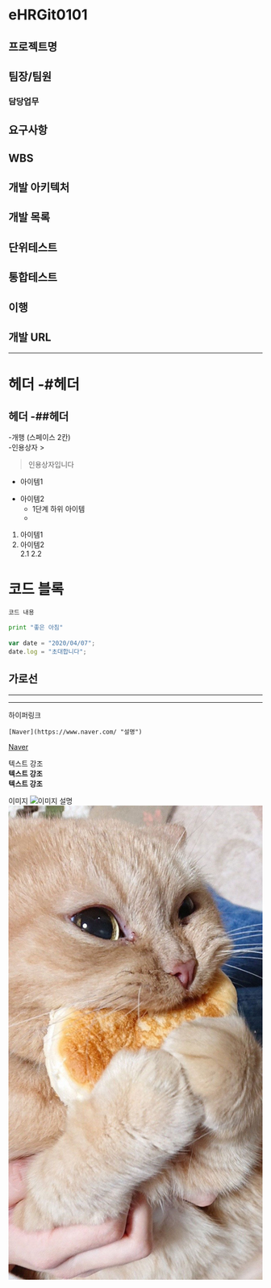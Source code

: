 # eHRGit0101
## 프로젝트명
## 팀장/팀원
### 담당업무
## 요구사항
## WBS
## 개발 아키텍처
## 개발 목록
## 단위테스트
## 통합테스트
## 이행
## 개발 URL



-----
# 헤더 -#헤더 
## 헤더 -##헤더
-개행  (스페이스 2칸)  
-인용상자 >  
> 인용상자입니다

- 아이템1
+ 아이템2
  - 1단계 하위 아이템
  +

1. 아이템1
2. 아이템2  
  2.1
  2.2
   
# 코드 블록
``` 프로그래밍 언어 이름
코드 내용
```

```python
print "좋은 아침"
```

```javascript
var date = "2020/04/07";
date.log = "초대합니다";
```


가로선
---
***
----------

하이퍼링크
```[링크테스트](url)
[Naver](https://www.naver.com/ "설명")
```

[Naver](https://www.naver.com/ "설명설명")


텍스트 강조  
__텍스트 강조__  
**텍스트 강조**

이미지
![](url, "이미지 설명")
![이미지](https://raw.githubusercontent.com/wldms3020/eHRGit0101/master/cat.jpg)

